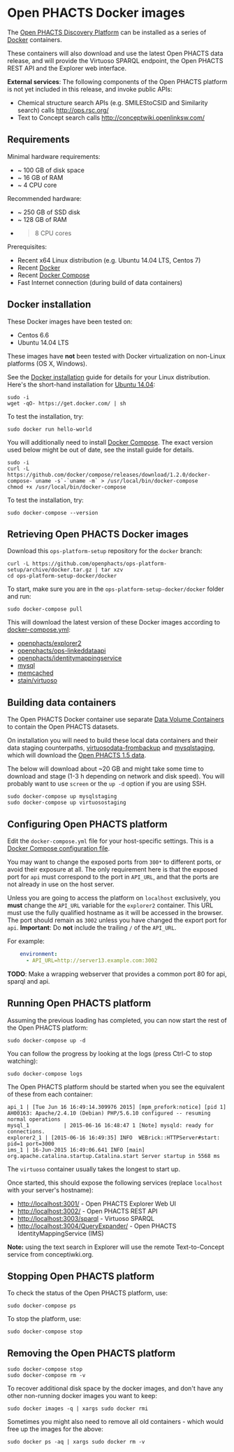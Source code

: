 # Open PHACTS Docker images

The [Open PHACTS Discovery Platform](http://www.openphacts.org/) can be
installed as a series of [Docker](http://docker.com/) containers.

These containers will also download and use
the latest Open PHACTS data release, and will provide the
Virtuoso SPARQL endpoint, the Open PHACTS REST API and the
Explorer web interface.

**External services**: The following components of the Open PHACTS platform
is not yet included in this release, and invoke public APIs:

- Chemical structure search APIs (e.g. SMILEStoCSID and Similarity search) calls http://ops.rsc.org/
- Text to Concept search calls http://conceptwiki.openlinksw.com/


## Requirements

Minimal hardware requirements:
  - ~ 100 GB of disk space
  - ~ 16 GB of RAM
  - ~ 4 CPU core

Recommended hardware:
  - ~ 250 GB of SSD disk
  - ~ 128 GB of RAM
  - > 8 CPU cores

Prerequisites:

  - Recent x64 Linux distribution (e.g. Ubuntu 14.04 LTS, Centos 7)
  - Recent [Docker](https://docs.docker.com/installation/#installation)
  - Recent [Docker Compose](http://docs.docker.com/compose/install/)
  - Fast Internet connection (during build of data containers)


## Docker installation

These Docker images have been tested on:
* Centos 6.6
* Ubuntu 14.04 LTS

These images have **not** been tested with
Docker virtualization on non-Linux platforms (OS X, Windows).

See the
[Docker installation](https://docs.docker.com/installation/#installation)
guide for details for your Linux distribution. Here's the short-hand
installation for [Ubuntu 14.04](https://docs.docker.com/installation/ubuntulinux/):

    sudo -i
    wget -qO- https://get.docker.com/ | sh

To test the installation, try:

    sudo docker run hello-world

You will additionally need to install
[Docker Compose](http://docs.docker.com/compose/install/). The exact version
used below might be out of date, see the install guide for details.

    sudo -i
    curl -L https://github.com/docker/compose/releases/download/1.2.0/docker-compose-`uname -s`-`uname -m` > /usr/local/bin/docker-compose
    chmod +x /usr/local/bin/docker-compose

To test the installation, try:

    sudo docker-compose --version


## Retrieving Open PHACTS Docker images

Download this `ops-platform-setup` repository for the `docker` branch:

    curl -L https://github.com/openphacts/ops-platform-setup/archive/docker.tar.gz | tar xzv
    cd ops-platform-setup-docker/docker

To start, make sure you are in the `ops-platform-setup-docker/docker`
folder and run:

    sudo docker-compose pull

This will download the latest version of these
Docker images according to [docker-compose.yml](docker-compose.yml):

  * [openphacts/explorer2](https://registry.hub.docker.com/u/openphacts/explorer2/)
  * [openphacts/ops-linkeddataapi](https://registry.hub.docker.com/u/openphacts/ops-linkeddataapi/)
  * [openphacts/identitymappingservice](https://registry.hub.docker.com/u/openphacts/identitymappingservice/)
  * [mysql](https://registry.hub.docker.com/_/mysql/)
  * [memcached](https://registry.hub.docker.com/_/memcached/)
  * [stain/virtuoso](https://registry.hub.docker.com/u/stain/virtuoso/)

## Building data containers

The Open PHACTS Docker container use separate
[Data Volume Containers](http://docs.docker.com/userguide/dockervolumes/#creating-and-mounting-a-data-volume-container)
to contain the Open PHACTS datasets.

On installation you will need to build these local
data containers and their data staging counterpaths,
[virtuosodata-frombackup](virtuosodata-frombackup) and
[mysqlstaging](mysqlstaging), which will download
the [Open PHACTS 1.5 data](http://data.openphacts.org/1.5/).

The below will download about ~20 GB and might take some
time to download and stage
(1-3 h depending on network and disk speed). 
You will probably want to use `screen` or the 
`up -d` option if you are using SSH.

    sudo docker-compose up mysqlstaging
    sudo docker-compose up virtuosostaging


## Configuring Open PHACTS platform

Edit the `docker-compose.yml` file for your host-specific settings.
This is a [Docker Compose configuration file](https://docs.docker.com/compose/yml/).

You may want to change the exposed ports from `300*` to different ports,
or avoid their exposure at all. The only requirement here is that the exposed
port for `api` must correspond to the port in `API_URL`, and that the ports
are not already in use on the host server.

Unless you are going to access the platform on `localhost` exclusively,
you **must**  change the `API_URL` variable for the
`explorer2` container. This URL must use the fully qualified hostname
as it will be accessed in the browser. The port should remain
as `3002` unless you have changed the export port for `api`. 
**Important**: Do **not** include the trailing `/` of the `API_URL`.

For example:

```yaml
    environment:
      - API_URL=http://server13.example.com:3002
```


**TODO**: Make a wrapping webserver that provides a common port 80 for api,
sparql and api.


## Running Open PHACTS platform

Assuming the previous loading has completed, you can now start
the rest of the Open PHACTS platform:

    sudo docker-compose up -d

You can follow the progress by looking at the logs (press Ctrl-C to stop watching):

    sudo docker-compose logs

The Open PHACTS platform should be started when you see the equivalent of these
from each container:

    api_1 | [Tue Jun 16 16:49:14.309976 2015] [mpm_prefork:notice] [pid 1] AH00163: Apache/2.4.10 (Debian) PHP/5.6.10 configured -- resuming normal operations
    mysql_1           | 2015-06-16 16:48:47 1 [Note] mysqld: ready for connections.
    explorer2_1 | [2015-06-16 16:49:35] INFO  WEBrick::HTTPServer#start: pid=1 port=3000
    ims_1 | 16-Jun-2015 16:49:06.641 INFO [main] org.apache.catalina.startup.Catalina.start Server startup in 5568 ms

The `virtuoso` container usually takes the longest to start up.

Once started, this should expose the following services (replace `localhost` with your
server's hostname):

  * [http://localhost:3001/](http://localhost:3001/) - Open PHACTS Explorer Web UI  
  * [http://localhost:3002/](http://localhost:3002/) - Open PHACTS REST API
  * [http://localhost:3003/sparql](http://localhost:3003/sparql) - Virtuoso SPARQL
  * [http://localhost:3004/QueryExpander/](http://localhost:3004/QueryExpander/) - Open PHACTS IdentityMappingService (IMS)

**Note:** using the text search in Explorer will use the
remote Text-to-Concept service from conceptiwki.org.


## Stopping Open PHACTS platform

To check the status of the Open PHACTS platform, use:

    sudo docker-compose ps

To stop the platform, use:

    sudo docker-compose stop

## Removing the Open PHACTS platform

    sudo docker-compose stop
    sudo docker-compose rm -v

To recover additional disk space by the docker images, and don't have any other non-running docker images you want to keep:

    sudo docker images -q | xargs sudo docker rmi

Sometimes you might also need to remove all old containers - which would free up the images for the above:

    sudo docker ps -aq | xargs sudo docker rm -v



